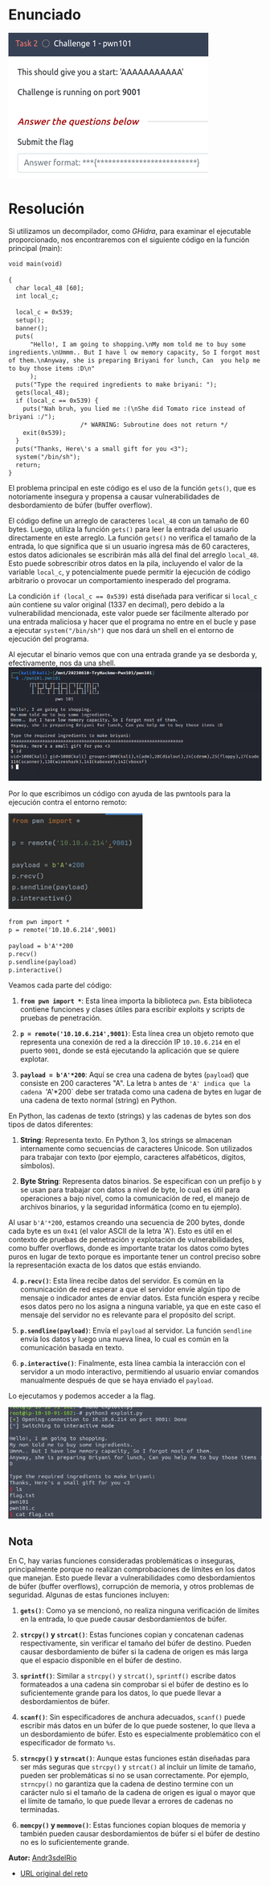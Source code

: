 # Enunciado
![Imagen01](01.png)
# Resolución

Si utilizamos un decompilador, como *GHidra*, para examinar el ejecutable proporcionado, nos encontraremos con el siguiente código en la función principal (main):

~~~
void main(void)

{
  char local_48 [60];
  int local_c;
  
  local_c = 0x539;
  setup();
  banner();
  puts(
      "Hello!, I am going to shopping.\nMy mom told me to buy some ingredients.\nUmmm.. But I have l ow memory capacity, So I forgot most of them.\nAnyway, she is preparing Briyani for lunch, Can  you help me to buy those items :D\n"
      );
  puts("Type the required ingredients to make briyani: ");
  gets(local_48);
  if (local_c == 0x539) {
    puts("Nah bruh, you lied me :(\nShe did Tomato rice instead of briyani :/");
                    /* WARNING: Subroutine does not return */
    exit(0x539);
  }
  puts("Thanks, Here\'s a small gift for you <3");
  system("/bin/sh");
  return;
}
~~~
El problema principal en este código es el uso de la función `gets()`, que es notoriamente insegura y propensa a causar vulnerabilidades de desbordamiento de búfer (buffer overflow).

El código define un arreglo de caracteres `local_48` con un tamaño de 60 bytes. Luego, utiliza la función `gets()` para leer la entrada del usuario directamente en este arreglo. La función `gets()` no verifica el tamaño de la entrada, lo que significa que si un usuario ingresa más de 60 caracteres, estos datos adicionales se escribirán más allá del final del arreglo `local_48`. Esto puede sobrescribir otros datos en la pila, incluyendo el valor de la variable `local_c`, y potencialmente puede permitir la ejecución de código arbitrario o provocar un comportamiento inesperado del programa.

La condición `if (local_c == 0x539)` está diseñada para verificar si `local_c` aún contiene su valor original (1337 en decimal), pero debido a la vulnerabilidad mencionada, este valor puede ser fácilmente alterado por una entrada maliciosa y hacer que el programa no entre en el bucle y pase a ejecutar `system("/bin/sh")` que nos dará un shell en el entorno de ejecución del programa.


Al ejecutar el binario vemos que con una entrada grande ya se desborda y, efectivamente, nos da una shell.
![](02.png)

Por lo que escribimos un código con ayuda de las pwntools para la ejecución contra el entorno remoto:

![](03.png)


~~~
from pwn import *
p = remote('10.10.6.214',9001)

payload = b'A'*200
p.recv()
p.sendline(payload)
p.interactive()
~~~
Veamos cada parte del código:

1. **`from pwn import *`**: Esta línea importa la biblioteca `pwn`. Esta biblioteca contiene funciones y clases útiles para escribir exploits y scripts de pruebas de penetración.

2. **`p = remote('10.10.6.214',9001)`**: Esta línea crea un objeto remoto que representa una conexión de red a la dirección IP `10.10.6.214` en el puerto `9001`, donde se está ejecutando la aplicación que se quiere explotar.

3. **`payload = b'A'*200`**: Aquí se crea una cadena de bytes (`payload`) que consiste en 200 caracteres "A". La letra `b` antes de `'A' indica que la cadena `'A'*200` debe ser tratada como una cadena de bytes en lugar de una cadena de texto normal (string) en Python.

En Python, las cadenas de texto (strings) y las cadenas de bytes son dos tipos de datos diferentes:

1. **String**: Representa texto. En Python 3, los strings se almacenan internamente como secuencias de caracteres Unicode. Son utilizados para trabajar con texto (por ejemplo, caracteres alfabéticos, dígitos, símbolos).

2. **Byte String**: Representa datos binarios. Se especifican con un prefijo `b` y se usan para trabajar con datos a nivel de byte, lo cual es útil para operaciones a bajo nivel, como la comunicación de red, el manejo de archivos binarios, y la seguridad informática (como en tu ejemplo).

Al usar `b'A'*200`, estamos creando una secuencia de 200 bytes, donde cada byte es un `0x41` (el valor ASCII de la letra 'A'). Esto es útil en el contexto de pruebas de penetración y explotación de vulnerabilidades, como buffer overflows, donde es importante tratar los datos como bytes puros en lugar de texto porque es importante tener un control preciso sobre la representación exacta de los datos que estás enviando.

4. **`p.recv()`**: Esta línea recibe datos del servidor. Es común en la comunicación de red esperar a que el servidor envíe algún tipo de mensaje o indicador antes de enviar datos. Esta función espera y recibe esos datos pero no los asigna a ninguna variable, ya que en este caso el mensaje del servidor no es relevante para el propósito del script.

5. **`p.sendline(payload)`**: Envía el `payload` al servidor. La función `sendline` envía los datos y luego una nueva línea, lo cual es común en la comunicación basada en texto.

6. **`p.interactive()`**: Finalmente, esta línea cambia la interacción con el servidor a un modo interactivo, permitiendo al usuario enviar comandos manualmente después de que se haya enviado el `payload`.


Lo ejecutamos y podemos acceder a la flag.

![](04.png)

## Nota 
En C, hay varias funciones consideradas problemáticas o inseguras, principalmente porque no realizan comprobaciones de límites en los datos que manejan. Esto puede llevar a vulnerabilidades como desbordamientos de búfer (buffer overflows), corrupción de memoria, y otros problemas de seguridad. Algunas de estas funciones incluyen:

1. **`gets()`**: Como ya se mencionó, no realiza ninguna verificación de límites en la entrada, lo que puede causar desbordamientos de búfer.

2. **`strcpy()` y `strcat()`**: Estas funciones copian y concatenan cadenas respectivamente, sin verificar el tamaño del búfer de destino. Pueden causar desbordamiento de búfer si la cadena de origen es más larga que el espacio disponible en el búfer de destino.

3. **`sprintf()`**: Similar a `strcpy()` y `strcat()`, `sprintf()` escribe datos formateados a una cadena sin comprobar si el búfer de destino es lo suficientemente grande para los datos, lo que puede llevar a desbordamientos de búfer.

4. **`scanf()`**: Sin especificadores de anchura adecuados, `scanf()` puede escribir más datos en un búfer de lo que puede sostener, lo que lleva a un desbordamiento de búfer. Esto es especialmente problemático con el especificador de formato `%s`.

5. **`strncpy()` y `strncat()`**: Aunque estas funciones están diseñadas para ser más seguras que `strcpy()` y `strcat()` al incluir un límite de tamaño, pueden ser problemáticas si no se usan correctamente. Por ejemplo, `strncpy()` no garantiza que la cadena de destino termine con un carácter nulo si el tamaño de la cadena de origen es igual o mayor que el límite de tamaño, lo que puede llevar a errores de cadenas no terminadas.

6. **`memcpy()` y `memmove()`**: Estas funciones copian bloques de memoria y también pueden causar desbordamientos de búfer si el búfer de destino no es lo suficientemente grande.

 
**Autor:** [Andr3sdelRio](https://twitter.com/Andr3sdelRio) 

- [URL original del reto](https://tryhackme.com/room/pwn101) 
 

